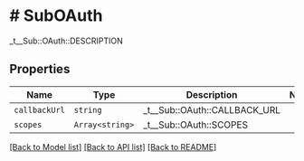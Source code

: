 # # SubOAuth

_t__Sub::OAuth::DESCRIPTION

## Properties

Name | Type | Description | Notes
------------ | ------------- | ------------- | -------------
| `callbackUrl` | ```string``` |  _t__Sub::OAuth::CALLBACK_URL  |  |
| `scopes` | ```Array<string>``` |  _t__Sub::OAuth::SCOPES  |  |

[[Back to Model list]](../../README.md#models) [[Back to API list]](../../README.md#endpoints) [[Back to README]](../../README.md)
